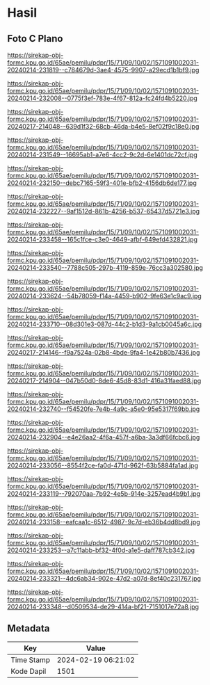 # Hasil

## Foto C Plano

https://sirekap-obj-formc.kpu.go.id/65ae/pemilu/pdpr/15/71/09/10/02/1571091002031-20240214-231819--c784679d-3ae4-4575-9907-a29ecd1b1bf9.jpg

https://sirekap-obj-formc.kpu.go.id/65ae/pemilu/pdpr/15/71/09/10/02/1571091002031-20240214-232008--0775f3ef-783e-4f67-812a-fc24fd4b5220.jpg

https://sirekap-obj-formc.kpu.go.id/65ae/pemilu/pdpr/15/71/09/10/02/1571091002031-20240217-214048--639d1f32-68cb-46da-b4e5-8ef02f9c18e0.jpg

https://sirekap-obj-formc.kpu.go.id/65ae/pemilu/pdpr/15/71/09/10/02/1571091002031-20240214-231549--16695ab1-a7e6-4cc2-9c2d-6e1401dc72cf.jpg

https://sirekap-obj-formc.kpu.go.id/65ae/pemilu/pdpr/15/71/09/10/02/1571091002031-20240214-232150--debc7165-59f3-401e-bfb2-4156db6de177.jpg

https://sirekap-obj-formc.kpu.go.id/65ae/pemilu/pdpr/15/71/09/10/02/1571091002031-20240214-232227--9af1512d-861b-4256-b537-65437d5721e3.jpg

https://sirekap-obj-formc.kpu.go.id/65ae/pemilu/pdpr/15/71/09/10/02/1571091002031-20240214-233458--165c1fce-c3e0-4649-afbf-649efd432821.jpg

https://sirekap-obj-formc.kpu.go.id/65ae/pemilu/pdpr/15/71/09/10/02/1571091002031-20240214-233540--7788c505-297b-4119-859e-76cc3a302580.jpg

https://sirekap-obj-formc.kpu.go.id/65ae/pemilu/pdpr/15/71/09/10/02/1571091002031-20240214-233624--54b78059-f14a-4459-b902-9fe63e1c9ac9.jpg

https://sirekap-obj-formc.kpu.go.id/65ae/pemilu/pdpr/15/71/09/10/02/1571091002031-20240214-233710--08d301e3-087d-44c2-b1d3-9a1cb0045a6c.jpg

https://sirekap-obj-formc.kpu.go.id/65ae/pemilu/pdpr/15/71/09/10/02/1571091002031-20240217-214146--f9a7524a-02b8-4bde-9fa4-1e42b80b7436.jpg

https://sirekap-obj-formc.kpu.go.id/65ae/pemilu/pdpr/15/71/09/10/02/1571091002031-20240217-214904--047b50d0-8de6-45d8-83d1-416a31faed88.jpg

https://sirekap-obj-formc.kpu.go.id/65ae/pemilu/pdpr/15/71/09/10/02/1571091002031-20240214-232740--f54520fe-7e4b-4a9c-a5e0-95e5317f69bb.jpg

https://sirekap-obj-formc.kpu.go.id/65ae/pemilu/pdpr/15/71/09/10/02/1571091002031-20240214-232904--e4e26aa2-4f6a-457f-a6ba-3a3df66fcbc6.jpg

https://sirekap-obj-formc.kpu.go.id/65ae/pemilu/pdpr/15/71/09/10/02/1571091002031-20240214-233056--8554f2ce-fa0d-471d-962f-63b5884fa1ad.jpg

https://sirekap-obj-formc.kpu.go.id/65ae/pemilu/pdpr/15/71/09/10/02/1571091002031-20240214-233119--792070aa-7b92-4e5b-914e-3257ead4b9b1.jpg

https://sirekap-obj-formc.kpu.go.id/65ae/pemilu/pdpr/15/71/09/10/02/1571091002031-20240214-233158--eafcaa1c-6512-4987-9c7d-eb36b4dd8bd9.jpg

https://sirekap-obj-formc.kpu.go.id/65ae/pemilu/pdpr/15/71/09/10/02/1571091002031-20240214-233253--a7c11abb-bf32-4f0d-a1e5-daff787cb342.jpg

https://sirekap-obj-formc.kpu.go.id/65ae/pemilu/pdpr/15/71/09/10/02/1571091002031-20240214-233321--4dc6ab34-902e-47d2-a07d-8ef40c231767.jpg

https://sirekap-obj-formc.kpu.go.id/65ae/pemilu/pdpr/15/71/09/10/02/1571091002031-20240214-233348--d0509534-de29-414a-bf21-7151017e72a8.jpg


## Metadata

| Key        | Value               |
| ---------- | ------------------- |
| Time Stamp | 2024-02-19 06:21:02 |
| Kode Dapil | 1501                |



